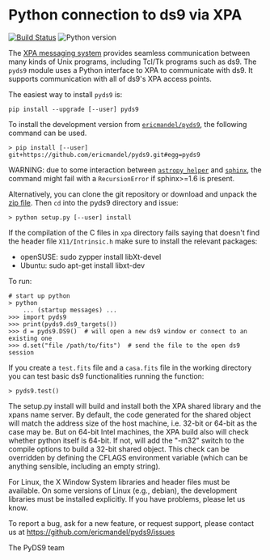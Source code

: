 # Python connection to ds9 via XPA

[![Build Status](https://travis-ci.org/ericmandel/pyds9.svg?branch=master)](https://travis-ci.org/ericmandel/pyds9)
![Python version](https://img.shields.io/badge/Python-3.5,3.6,3.7-green.svg?style=flat)

The [XPA messaging system](https://github.com/ericmandel/xpa) provides
seamless communication between many kinds of Unix programs, including Tcl/Tk
programs such as ds9. The ``pyds9`` module uses a Python interface to XPA to
communicate with ds9. It supports communication with all of ds9's XPA access
points.

The easiest way to install ``pyds9`` is:

    pip install --upgrade [--user] pyds9

To install the development version from
[``ericmandel/pyds9``](https://github.com/ericmandel/pyds9), the following
command can be used.

    > pip install [--user] git+https://github.com/ericmandel/pyds9.git#egg=pyds9

WARNING: due to some interaction between
[``astropy_helper``](https://github.com/astropy/astropy-helpers) and
[``sphinx``](http://www.sphinx-doc.org), the command might fail with a
``RecursionError`` if sphinx>=1.6 is present.

Alternatively, you can clone the git repository or download and unpack the [zip
file](https://github.com/ericmandel/pyds9/archive/master.zip). Then ``cd`` into
the pyds9 directory and issue:

    > python setup.py [--user] install


If the compilation of the C files in ``xpa`` directory fails saying that doesn't
find the header file ``X11/Intrinsic.h`` make sure to install the relevant
packages:

* openSUSE: sudo zypper install libXt-devel
* Ubuntu: sudo apt-get install libxt-dev

To run:

    # start up python
    > python
        ... (startup messages) ...
    >>> import pyds9
    >>> print(pyds9.ds9_targets())
    >>> d = pyds9.DS9()  # will open a new ds9 window or connect to an existing one
    >>> d.set("file /path/to/fits")  # send the file to the open ds9 session

If you create a ``test.fits`` file and a ``casa.fits`` file in the working
directory you can test basic ds9 functionalities running the function:

    > pyds9.test()


The setup.py install will build and install both the XPA shared library and
the xpans name server. By default, the code generated for the shared object
will match the address size of the host machine, i.e. 32-bit or 64-bit
as the case may be. But on 64-bit Intel machines, the XPA build also will check
whether python itself is 64-bit. If not, will add the "-m32" switch to the
compile options to build a 32-bit shared object. This check can be overridden
by defining the CFLAGS environment variable (which can be anything sensible,
including an empty string).

For Linux, the X Window System libraries and header files must be available.
On some versions of Linux (e.g., debian), the development libraries must be
installed explicitly. If you have problems, please let us know.

To report a bug, ask for a new feature, or request support, please contact us at
https://github.com/ericmandel/pyds9/issues


The PyDS9 team
